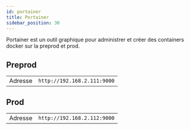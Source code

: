 ```yaml
---
id: portainer
title: Portainer
sidebar_position: 30
---
```


Portainer est un outil graphique pour administrer et créer des containers docker sur la preprod et prod.

## Preprod

|         |                             |
| ------- | --------------------------- |
| Adresse | `http://192.168.2.111:9000` |

## Prod

|         |                             |
| ------- | --------------------------- |
| Adresse | `http://192.168.2.112:9000` |
